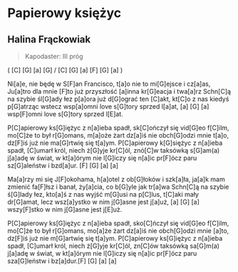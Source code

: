 # Papierowy księżyc
## Halina Frąckowiak
> Kapodaster: III próg

( [C] [G] [a] [G] / [C] [G] [a] [F] [G] [a] )


Ni[a]e, nie będę w S[F]an Francisco,
t[a]o nie to mi[G]ejsce i cz[a]as,
Ju[a]tro dla mnie [F]to już przyszłość
[a]inna kr[G]eacja i twa[a]rz
Schn[C]ą na szybie śl[G]ady łez
p[a]ora już d[G]ograć ten [C]akt,
kt[C]o z nas kiedyś p[G]atrząc wstecz
wsp[a]omni love s[G]tory sprzed l[a]at, [a]  [G]  [a]
wsp[F]omni love s[G]tory sprzed l[E]at.


P[C]apierowy ks[G]iężyc z n[a]ieba spadł,
sk[C]ończył się vid[G]eo f[C]ilm,
mo[C]że to był r[G]omans, m[a]oże żart
dz[a]iś nie obch[G]odzi mnie t[a]o,
dz[F]iś już nie ma[G]rtwię się t[a]ym.
P[C]apierowy k[G]siężyc z n[a]ieba spadł,
[C]umarł król, niech ż[G]yje kr[C]ól,
znó[C]w taksówką s[G]am(a) j[a]adę w świat,
w kt[a]órym nie l[G]iczy się n[a]ic
pr[F]ócz paru sz[G]aleństw i bzd[a]ur. [F]  [G]  [a]  [a] 


Ma[a]rzy mi się J[F]okohama,
h[a]otel z ob[G]łoków i szk[a]ła,
ja[a]k mam zmienić fa[F]łsz i banał,
ży[a]cia, co b[G]yle jak tr[a]wa
Schn[C]ą na szybie ś[G]lady łez,
kto[a]ś z nas wyjść m[G]usi na p[C]lus,
t[C]aki mały dr[G]amat, lecz
wsz[a]ystko w nim j[G]asne jest j[a]uż, [a]  [G]  [a]
wszy[F]stko w nim j[G]asne jest j[E]uż.


P[C]apierowy ks[G]iężyc z n[a]ieba spadł,
sko[C]ńczył się vid[G]eo f[C]ilm,
mo[C]że to był r[G]omans, mo[a]że żart
dz[a]iś nie obch[G]odzi mnie [a]to,
dz[F]iś już nie m[G]artwię się t[a]ym.
P[C]apierowy ks[G]iężyc z n[a]ieba spadł,
[C]umarł król, niech ż[G]yje kr[C]ól,
zn[C]ów taksówką sa[G]m(a) j[a]adę w świat,
w kt[a]órym nie l[G]iczy się n[a]ic
pr[F]ócz paru sza[G]leństw i bz[a]dur.[F]  [G]  [a]  [a]
